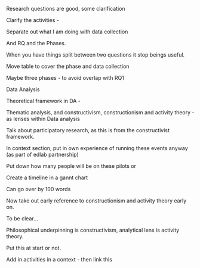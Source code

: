 Research questions are good, some clarification

Clarify the activities -

Separate out what I am doing with data collection

And RQ and the Phases.

When you have things split between two questions it stop beings useful.

Move table to cover the phase and data collection

Maybe three phases - to avoid overlap with RQ1

Data Analysis

Theoretical framework in DA -

Thematic analysis, and constructivism, constructionism and activity theory - as lenses within Data analysis

Talk about participatory research, as this is from the constructivist framework.

In context section, put in own experience of running these events anyway (as part of edlab partnership)

Put down how many people will be on these pilots or

Create a timeline in a gannt chart

Can go over by 100 words

Now take out early reference to constructionism and activity theory early on.

To be clear...

Philosophical underpinning is constructivism, analytical lens is activity theory.

Put this at start or not.

Add in activities in a context - then link this 